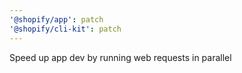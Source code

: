 ```yaml
---
'@shopify/app': patch
'@shopify/cli-kit': patch
---
```


Speed up app dev by running web requests in parallel
